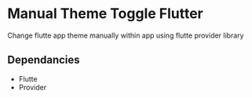 # Manual Theme Toggle Flutter

Change flutte app theme manually within app using flutte provider library

## Dependancies
<ul>
  <li>Flutte</li>
  <li>Provider</li>
</ul>
